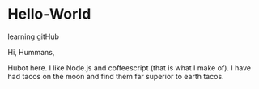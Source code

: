 # Hello-World
learning gitHub

Hi, Hummans,

Hubot here. I like Node.js and coffeescript (that is what I make of).
I have had tacos on the moon and find them far superior to earth tacos.
